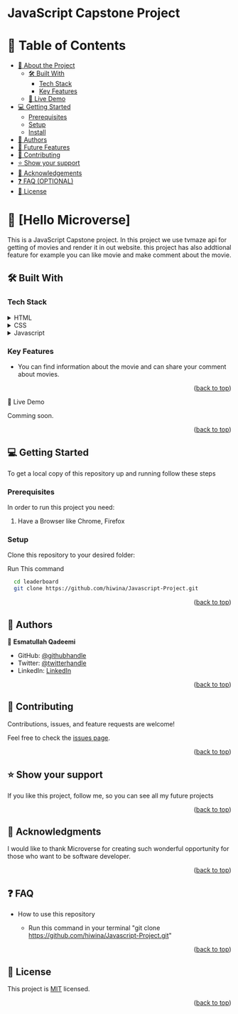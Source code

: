 # JavaScript Capstone Project

<a name="readme-top"></a>


# 📗 Table of Contents

- [📖 About the Project](#about-project)
  - [🛠 Built With](#built-with)
      - [Tech Stack](#tech-stack)
      - [Key Features](#key-features)
  - [🚀 Live Demo](#live-demo)
- [💻 Getting Started](#getting-started)
  - [Prerequisites](#prerequisites)
  - [Setup](#setup)
  - [Install](#install)
- [👥 Authors](#authors)
- [🔭 Future Features](#future-features)
- [🤝 Contributing](#contributing)
- [⭐️ Show your support](#support)
- [🙏 Acknowledgements](#acknowledgements)
- [❓ FAQ (OPTIONAL)](#faq)
- [📝 License](#license)

# 📖 [Hello Microverse] <a name="about-project"></a>

This is a JavaScript Capstone project. In this project we use tvmaze api for getting of movies and render it in out website. this project has also addtional feature for example you can like movie and make comment about the movie.

## 🛠 Built With <a name="built-with"></a>

### Tech Stack <a name="tech-stack"></a>

<details>
  <summary>HTML</summary>
  <ul>
    <li><a href="https://html.com/">HTML</a></li>
  </ul>
</details>

<details>
  <summary>CSS</summary>
  <ul>
    <li><a href="">CSS</a></li>
  </ul>
</details>

<details>
  <summary>Javascript</summary>
  <ul>
    <li><a href="https://www.javascript.com/">Javascript</a></li>
  </ul>
</details>

### Key Features <a name="key-features"></a>

- You can find information about the movie and can share your comment about movies.

<p align="right">(<a href="#readme-top">back to top</a>)</p

## 🚀 Live Demo <a name="live-demo"></a>

Comming soon.

<p align="right">(<a href="#readme-top">back to top</a>)

## 💻 Getting Started <a name="getting-started"></a>

To get a local copy of this repository up and running follow these steps

### Prerequisites

In order to run this project you need:

1. Have a Browser like Chrome, Firefox

### Setup

Clone this repository to your desired folder:

Run This command

```sh
  cd leaderboard
  git clone https://github.com/hiwina/Javascript-Project.git
```

<p align="right">(<a href="#readme-top">back to top</a>)</p>

## 👥 Authors <a name="authors"></a>

👤 **Esmatullah Qadeemi**

- GitHub: [@githubhandle](https://github.com/Esmatullah12)
- Twitter: [@twitterhandle](https://twitter.com/Esmatullah173)
- LinkedIn: [LinkedIn](https://www.linkedin.com/in/esmatullah-qadeemi-b9951821b/)


<p align="right">(<a href="#readme-top">back to top</a>)</p>

## 🤝 Contributing <a name="contributing"></a>

Contributions, issues, and feature requests are welcome!

Feel free to check the [issues page](../../issues/).

<p align="right">(<a href="#readme-top">back to top</a>)</p>


## ⭐️ Show your support <a name="support"></a>

If you like this project, follow me, so you can see all my future projects

<p align="right">(<a href="#readme-top">back to top</a>)</p>


## 🙏 Acknowledgments <a name="acknowledgements"></a>

I would like to thank Microverse for creating such wonderful opportunity for those who want to be software developer.

<p align="right">(<a href="#readme-top">back to top</a>)</p>

## ❓ FAQ <a name="faq"></a>

- How to use this repository

  - Run this command in your terminal "git clone https://github.com/hiwina/Javascript-Project.git"


<p align="right">(<a href="#readme-top">back to top</a>)</p>

## 📝 License <a name="license"></a>

This project is [MIT](LICENSE.md) licensed.

<p align="right">(<a href="#readme-top">back to top</a>)</p>
